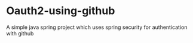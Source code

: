 # Oauth2-using-github
A simple java spring project which uses spring security for authentication with github

